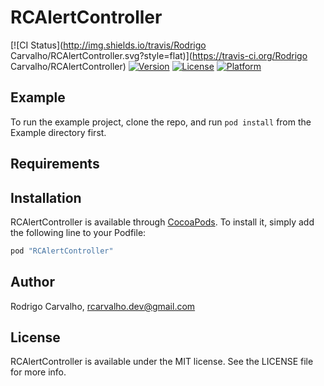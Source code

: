 # RCAlertController

[![CI Status](http://img.shields.io/travis/Rodrigo Carvalho/RCAlertController.svg?style=flat)](https://travis-ci.org/Rodrigo Carvalho/RCAlertController)
[![Version](https://img.shields.io/cocoapods/v/RCAlertController.svg?style=flat)](http://cocoapods.org/pods/RCAlertController)
[![License](https://img.shields.io/cocoapods/l/RCAlertController.svg?style=flat)](http://cocoapods.org/pods/RCAlertController)
[![Platform](https://img.shields.io/cocoapods/p/RCAlertController.svg?style=flat)](http://cocoapods.org/pods/RCAlertController)

## Example

To run the example project, clone the repo, and run `pod install` from the Example directory first.

## Requirements

## Installation

RCAlertController is available through [CocoaPods](http://cocoapods.org). To install
it, simply add the following line to your Podfile:

```ruby
pod "RCAlertController"
```

## Author

Rodrigo Carvalho, rcarvalho.dev@gmail.com

## License

RCAlertController is available under the MIT license. See the LICENSE file for more info.

